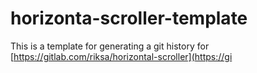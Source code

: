 # horizonta-scroller-template
This is a template for generating a git history for 
[https://gitlab.com/riksa/horizontal-scroller](https://gi
